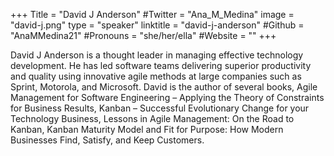 +++
Title = "David J Anderson"
#Twitter = "Ana_M_Medina"
image = "david-j.png"
type = "speaker"
linktitle = "david-j-anderson"
#Github = "AnaMMedina21"
#Pronouns  = "she/her/ella"
#Website = ""
+++

David J Anderson is a thought leader in managing effective technology development. He has led software teams delivering superior productivity and quality using innovative agile methods at large companies such as Sprint, Motorola, and Microsoft. David is the author of several books, Agile Management for Software Engineering – Applying the Theory of Constraints for Business Results, Kanban – Successful Evolutionary Change for your Technology Business, Lessons in Agile Management: On the Road to Kanban, Kanban Maturity Model and Fit for Purpose: How Modern Businesses Find, Satisfy, and Keep Customers.


